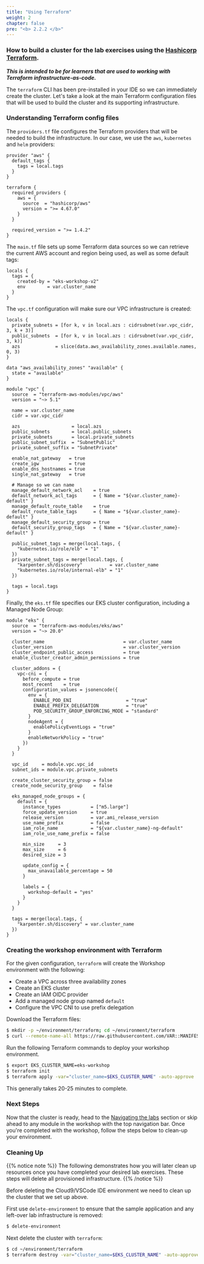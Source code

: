 ```yaml
---
title: "Using Terraform"
weight: 2
chapter: false
pre: "<b> 2.2.2 </b>"
---
```


### How to build a cluster for the lab exercises using the [Hashicorp Terraform](https://developer.hashicorp.com/terraform).

**_This is intended to be for learners that are used to working with Terraform infrastructure-as-code._**

The `terraform` CLI has been pre-installed in your IDE so we can immediately create the cluster. Let's take a look at the main Terraform configuration files that will be used to build the cluster and its supporting infrastructure.

### Understanding Terraform config files

The `providers.tf` file configures the Terraform providers that will be needed to build the infrastructure. In our case, we use the `aws`, `kubernetes` and `helm` providers:

```
provider "aws" {
  default_tags {
    tags = local.tags
  }
}

terraform {
  required_providers {
    aws = {
      source  = "hashicorp/aws"
      version = ">= 4.67.0"
    }
  }

  required_version = ">= 1.4.2"
}
```

The `main.tf` file sets up some Terraform data sources so we can retrieve the current AWS account and region being used, as well as some default tags:

```
locals {
  tags = {
    created-by = "eks-workshop-v2"
    env        = var.cluster_name
  }
}
```

The `vpc.tf` configuration will make sure our VPC infrastructure is created:

```file hidePath=true
locals {
  private_subnets = [for k, v in local.azs : cidrsubnet(var.vpc_cidr, 3, k + 3)]
  public_subnets  = [for k, v in local.azs : cidrsubnet(var.vpc_cidr, 3, k)]
  azs             = slice(data.aws_availability_zones.available.names, 0, 3)
}

data "aws_availability_zones" "available" {
  state = "available"
}

module "vpc" {
  source  = "terraform-aws-modules/vpc/aws"
  version = "~> 5.1"

  name = var.cluster_name
  cidr = var.vpc_cidr

  azs                   = local.azs
  public_subnets        = local.public_subnets
  private_subnets       = local.private_subnets
  public_subnet_suffix  = "SubnetPublic"
  private_subnet_suffix = "SubnetPrivate"

  enable_nat_gateway   = true
  create_igw           = true
  enable_dns_hostnames = true
  single_nat_gateway   = true

  # Manage so we can name
  manage_default_network_acl    = true
  default_network_acl_tags      = { Name = "${var.cluster_name}-default" }
  manage_default_route_table    = true
  default_route_table_tags      = { Name = "${var.cluster_name}-default" }
  manage_default_security_group = true
  default_security_group_tags   = { Name = "${var.cluster_name}-default" }

  public_subnet_tags = merge(local.tags, {
    "kubernetes.io/role/elb" = "1"
  })
  private_subnet_tags = merge(local.tags, {
    "karpenter.sh/discovery"          = var.cluster_name
    "kubernetes.io/role/internal-elb" = "1"
  })

  tags = local.tags
}
```

Finally, the `eks.tf` file specifies our EKS cluster configuration, including a Managed Node Group:

```
module "eks" {
  source  = "terraform-aws-modules/eks/aws"
  version = "~> 20.0"

  cluster_name                             = var.cluster_name
  cluster_version                          = var.cluster_version
  cluster_endpoint_public_access           = true
  enable_cluster_creator_admin_permissions = true

  cluster_addons = {
    vpc-cni = {
      before_compute = true
      most_recent    = true
      configuration_values = jsonencode({
        env = {
          ENABLE_POD_ENI                    = "true"
          ENABLE_PREFIX_DELEGATION          = "true"
          POD_SECURITY_GROUP_ENFORCING_MODE = "standard"
        }
        nodeAgent = {
          enablePolicyEventLogs = "true"
        }
        enableNetworkPolicy = "true"
      })
    }
  }

  vpc_id     = module.vpc.vpc_id
  subnet_ids = module.vpc.private_subnets

  create_cluster_security_group = false
  create_node_security_group    = false

  eks_managed_node_groups = {
    default = {
      instance_types           = ["m5.large"]
      force_update_version     = true
      release_version          = var.ami_release_version
      use_name_prefix          = false
      iam_role_name            = "${var.cluster_name}-ng-default"
      iam_role_use_name_prefix = false

      min_size     = 3
      max_size     = 6
      desired_size = 3

      update_config = {
        max_unavailable_percentage = 50
      }

      labels = {
        workshop-default = "yes"
      }
    }
  }

  tags = merge(local.tags, {
    "karpenter.sh/discovery" = var.cluster_name
  })
}
```

### Creating the workshop environment with Terraform

For the given configuration, `terraform` will create the Workshop environment with the following:

- Create a VPC across three availability zones
- Create an EKS cluster
- Create an IAM OIDC provider
- Add a managed node group named `default`
- Configure the VPC CNI to use prefix delegation

Download the Terraform files:

```bash
$ mkdir -p ~/environment/terraform; cd ~/environment/terraform
$ curl --remote-name-all https://raw.githubusercontent.com/VAR::MANIFESTS_OWNER/VAR::MANIFESTS_REPOSITORY/VAR::MANIFESTS_REF/cluster/terraform/{main.tf,variables.tf,providers.tf,vpc.tf,eks.tf}
```

Run the following Terraform commands to deploy your workshop environment.

```bash
$ export EKS_CLUSTER_NAME=eks-workshop
$ terraform init
$ terraform apply -var="cluster_name=$EKS_CLUSTER_NAME" -auto-approve
```

This generally takes 20-25 minutes to complete.

### Next Steps

Now that the cluster is ready, head to the [Navigating the labs](/docs/introduction/navigating-labs) section or skip ahead to any module in the workshop with the top navigation bar. Once you're completed with the workshop, follow the steps below to clean-up your environment.

### Cleaning Up

{{% notice note %}}
The following demonstrates how you will later clean up resources once you have completed your desired lab exercises. These steps will delete all provisioned infrastructure.
{{% /notice %}}

Before deleting the Cloud9/VSCode IDE environment we need to clean up the cluster that we set up above.

First use `delete-environment` to ensure that the sample application and any left-over lab infrastructure is removed:

```bash
$ delete-environment
```

Next delete the cluster with `terraform`:

```bash
$ cd ~/environment/terraform
$ terraform destroy -var="cluster_name=$EKS_CLUSTER_NAME" -auto-approve
```